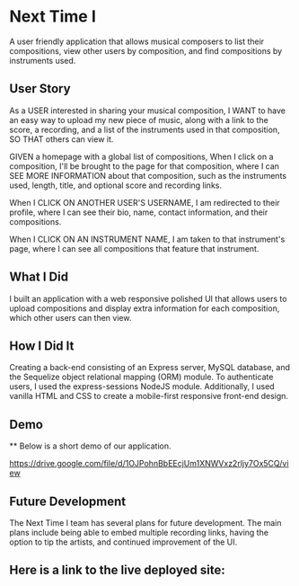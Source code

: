 # Next Time I
A user friendly application that allows musical composers to list their compositions, view other users by composition, and find compositions by instruments used.

## User Story 

As a USER interested in sharing your musical composition, 
I WANT  to have an easy way to upload my new piece of music, along with a link to the score, a recording, and a list of the instruments used in that composition, SO THAT others can view it.

GIVEN a homepage with a global list of compositions,
When I click on a composition, I'll be brought to the page for that composition, where I can SEE MORE INFORMATION about that composition, such as the instruments used, length, title, and optional score and recording links. 
 
When I CLICK ON ANOTHER USER'S USERNAME, I am redirected to their profile, where I can see their bio, name, contact information, and their compositions. 

When I CLICK ON AN INSTRUMENT NAME, I am taken to that instrument's page, where I can see all compositions that feature that instrument. 

## What I Did 
I built an application with a web responsive polished UI that allows users to upload compositions and display extra information for each composition, which other users can then view.

## How I Did It 
Creating a back-end consisting of an Express server, MySQL database, and the Sequelize object relational mapping (ORM) module. To authenticate users, I used the express-sessions NodeJS module. 
Additionally, I used vanilla HTML and CSS to create a mobile-first responsive front-end design. 

## Demo
** Below is a short demo of our application.

https://drive.google.com/file/d/1OJPohnBbEEcjUm1XNWVxz2rljy7Ox5CQ/view

## Future Development
The Next Time I team has several plans for future development. The main plans include being able to embed multiple recording links, having the option to tip the artists, and continued improvement of the UI.

## Here is a link to the live deployed site:
